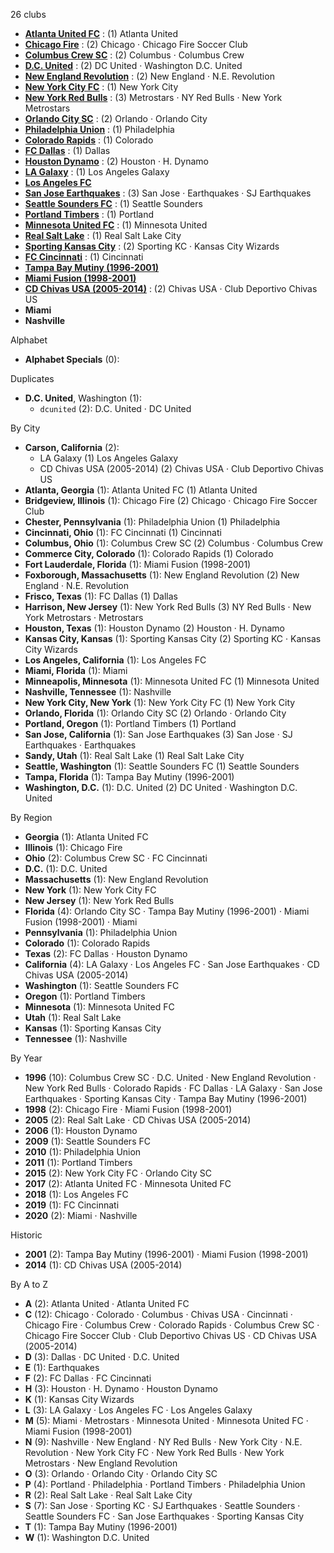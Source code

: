 26 clubs

- [**Atlanta United FC**](https://en.wikipedia.org/wiki/Atlanta_United_FC) : (1) Atlanta United
- [**Chicago Fire**](https://en.wikipedia.org/wiki/Chicago_Fire_Soccer_Club) : (2) Chicago · Chicago Fire Soccer Club
- [**Columbus Crew SC**](https://en.wikipedia.org/wiki/Columbus_Crew_SC) : (2) Columbus · Columbus Crew
- [**D.C. United**](https://en.wikipedia.org/wiki/D.C._United) : (2) DC United · Washington D.C. United
- [**New England Revolution**](https://en.wikipedia.org/wiki/New_England_Revolution) : (2) New England · N.E. Revolution
- [**New York City FC**](https://en.wikipedia.org/wiki/New_York_City_FC) : (1) New York City
- [**New York Red Bulls**](https://en.wikipedia.org/wiki/New_York_Red_Bulls) : (3) Metrostars · NY Red Bulls · New York Metrostars
- [**Orlando City SC**](https://en.wikipedia.org/wiki/Orlando_City_SC) : (2) Orlando · Orlando City
- [**Philadelphia Union**](https://en.wikipedia.org/wiki/Philadelphia_Union) : (1) Philadelphia
- [**Colorado Rapids**](https://en.wikipedia.org/wiki/Colorado_Rapids) : (1) Colorado
- [**FC Dallas**](https://en.wikipedia.org/wiki/FC_Dallas) : (1) Dallas
- [**Houston Dynamo**](https://en.wikipedia.org/wiki/Houston_Dynamo) : (2) Houston · H. Dynamo
- [**LA Galaxy**](https://en.wikipedia.org/wiki/LA_Galaxy) : (1) Los Angeles Galaxy
- [**Los Angeles FC**](https://en.wikipedia.org/wiki/Los_Angeles_FC)
- [**San Jose Earthquakes**](https://en.wikipedia.org/wiki/San_Jose_Earthquakes) : (3) San Jose · Earthquakes · SJ Earthquakes
- [**Seattle Sounders FC**](https://en.wikipedia.org/wiki/Seattle_Sounders_FC) : (1) Seattle Sounders
- [**Portland Timbers**](https://en.wikipedia.org/wiki/Portland_Timbers) : (1) Portland
- [**Minnesota United FC**](https://en.wikipedia.org/wiki/Minnesota_United_FC) : (1) Minnesota United
- [**Real Salt Lake**](https://en.wikipedia.org/wiki/Real_Salt_Lake) : (1) Real Salt Lake City
- [**Sporting Kansas City**](https://en.wikipedia.org/wiki/Sporting_Kansas_City) : (2) Sporting KC · Kansas City Wizards
- [**FC Cincinnati**](https://en.wikipedia.org/wiki/FC_Cincinnati) : (1) Cincinnati
- [**Tampa Bay Mutiny (1996-2001)**](https://en.wikipedia.org/wiki/Tampa_Bay_Mutiny)
- [**Miami Fusion (1998-2001)**](https://en.wikipedia.org/wiki/Miami_Fusion)
- [**CD Chivas USA (2005-2014)**](https://en.wikipedia.org/wiki/Chivas_USA) : (2) Chivas USA · Club Deportivo Chivas US
- **Miami**
- **Nashville**




Alphabet

- **Alphabet Specials** (0): 




Duplicates

- **D.C. United**, Washington (1):
  - `dcunited` (2): D.C. United · DC United




By City

- **Carson, California** (2): 
  - LA Galaxy  (1) Los Angeles Galaxy
  - CD Chivas USA (2005-2014)  (2) Chivas USA · Club Deportivo Chivas US
- **Atlanta, Georgia** (1): Atlanta United FC  (1) Atlanta United
- **Bridgeview, Illinois** (1): Chicago Fire  (2) Chicago · Chicago Fire Soccer Club
- **Chester, Pennsylvania** (1): Philadelphia Union  (1) Philadelphia
- **Cincinnati, Ohio** (1): FC Cincinnati  (1) Cincinnati
- **Columbus, Ohio** (1): Columbus Crew SC  (2) Columbus · Columbus Crew
- **Commerce City, Colorado** (1): Colorado Rapids  (1) Colorado
- **Fort Lauderdale, Florida** (1): Miami Fusion (1998-2001) 
- **Foxborough, Massachusetts** (1): New England Revolution  (2) New England · N.E. Revolution
- **Frisco, Texas** (1): FC Dallas  (1) Dallas
- **Harrison, New Jersey** (1): New York Red Bulls  (3) NY Red Bulls · New York Metrostars · Metrostars
- **Houston, Texas** (1): Houston Dynamo  (2) Houston · H. Dynamo
- **Kansas City, Kansas** (1): Sporting Kansas City  (2) Sporting KC · Kansas City Wizards
- **Los Angeles, California** (1): Los Angeles FC 
- **Miami, Florida** (1): Miami 
- **Minneapolis, Minnesota** (1): Minnesota United FC  (1) Minnesota United
- **Nashville, Tennessee** (1): Nashville 
- **New York City, New York** (1): New York City FC  (1) New York City
- **Orlando, Florida** (1): Orlando City SC  (2) Orlando · Orlando City
- **Portland, Oregon** (1): Portland Timbers  (1) Portland
- **San Jose, California** (1): San Jose Earthquakes  (3) San Jose · SJ Earthquakes · Earthquakes
- **Sandy, Utah** (1): Real Salt Lake  (1) Real Salt Lake City
- **Seattle, Washington** (1): Seattle Sounders FC  (1) Seattle Sounders
- **Tampa, Florida** (1): Tampa Bay Mutiny (1996-2001) 
- **Washington, D.C.** (1): D.C. United  (2) DC United · Washington D.C. United




By Region

- **Georgia** (1):   Atlanta United FC
- **Illinois** (1):   Chicago Fire
- **Ohio** (2):   Columbus Crew SC · FC Cincinnati
- **D.C.** (1):   D.C. United
- **Massachusetts** (1):   New England Revolution
- **New York** (1):   New York City FC
- **New Jersey** (1):   New York Red Bulls
- **Florida** (4):   Orlando City SC · Tampa Bay Mutiny (1996-2001) · Miami Fusion (1998-2001) · Miami
- **Pennsylvania** (1):   Philadelphia Union
- **Colorado** (1):   Colorado Rapids
- **Texas** (2):   FC Dallas · Houston Dynamo
- **California** (4):   LA Galaxy · Los Angeles FC · San Jose Earthquakes · CD Chivas USA (2005-2014)
- **Washington** (1):   Seattle Sounders FC
- **Oregon** (1):   Portland Timbers
- **Minnesota** (1):   Minnesota United FC
- **Utah** (1):   Real Salt Lake
- **Kansas** (1):   Sporting Kansas City
- **Tennessee** (1):   Nashville




By Year

- **1996** (10):   Columbus Crew SC · D.C. United · New England Revolution · New York Red Bulls · Colorado Rapids · FC Dallas · LA Galaxy · San Jose Earthquakes · Sporting Kansas City · Tampa Bay Mutiny (1996-2001)
- **1998** (2):   Chicago Fire · Miami Fusion (1998-2001)
- **2005** (2):   Real Salt Lake · CD Chivas USA (2005-2014)
- **2006** (1):   Houston Dynamo
- **2009** (1):   Seattle Sounders FC
- **2010** (1):   Philadelphia Union
- **2011** (1):   Portland Timbers
- **2015** (2):   New York City FC · Orlando City SC
- **2017** (2):   Atlanta United FC · Minnesota United FC
- **2018** (1):   Los Angeles FC
- **2019** (1):   FC Cincinnati
- **2020** (2):   Miami · Nashville




Historic

- **2001** (2):   Tampa Bay Mutiny (1996-2001) · Miami Fusion (1998-2001)
- **2014** (1):   CD Chivas USA (2005-2014)






By A to Z

- **A** (2): Atlanta United · Atlanta United FC
- **C** (12): Chicago · Colorado · Columbus · Chivas USA · Cincinnati · Chicago Fire · Columbus Crew · Colorado Rapids · Columbus Crew SC · Chicago Fire Soccer Club · Club Deportivo Chivas US · CD Chivas USA (2005-2014)
- **D** (3): Dallas · DC United · D.C. United
- **E** (1): Earthquakes
- **F** (2): FC Dallas · FC Cincinnati
- **H** (3): Houston · H. Dynamo · Houston Dynamo
- **K** (1): Kansas City Wizards
- **L** (3): LA Galaxy · Los Angeles FC · Los Angeles Galaxy
- **M** (5): Miami · Metrostars · Minnesota United · Minnesota United FC · Miami Fusion (1998-2001)
- **N** (9): Nashville · New England · NY Red Bulls · New York City · N.E. Revolution · New York City FC · New York Red Bulls · New York Metrostars · New England Revolution
- **O** (3): Orlando · Orlando City · Orlando City SC
- **P** (4): Portland · Philadelphia · Portland Timbers · Philadelphia Union
- **R** (2): Real Salt Lake · Real Salt Lake City
- **S** (7): San Jose · Sporting KC · SJ Earthquakes · Seattle Sounders · Seattle Sounders FC · San Jose Earthquakes · Sporting Kansas City
- **T** (1): Tampa Bay Mutiny (1996-2001)
- **W** (1): Washington D.C. United





